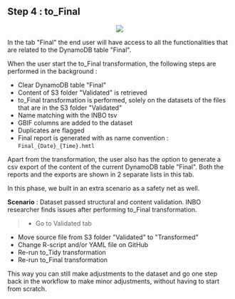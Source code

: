 ## Step 4 : to_Final

<p align="center">
  <img src="https://github.com/smartie-tien/test/blob/master/INBO_AF_04_to_Final.png">
</p>

In the tab "Final" the end user will have access to all the functionalities that are related to the DynamoDB table "Final".

When the user start the to_Final transformation, the following steps are performed in the background :
- Clear DynamoDB table "Final"
- Content of S3 folder "Validated" is retrieved
- to_Final transformation is performed, solely on the datasets of the files that are in the S3 folder "Validated"
- Name matching with the INBO tsv
- GBIF columns are added to the dataset
- Duplicates are flagged
- Final report is generated with as name convention : `Final_{Date}_{Time}.hmtl`

Apart from the transformation, the user also has the option to generate a csv export of the content of the current DynamoDB table "Final".
Both the reports and the exports are shown in 2 separate lists in this tab.

In this phase, we built in an extra scenario as a safety net as well.

**Scenario** : Dataset passed structural and content validation. INBO researcher finds issues after performing to_Final transformation.
> - Go to Validated tab
- Move source file from S3 folder "Validated" to "Transformed"
- Change R-script and/or YAML file on GitHub
- Re-run to_Tidy transformation
- Re-run to_Final transformation

This way you can still make adjustments to the dataset and go one step back in the workflow to make minor adjustments, without having to start from scratch.

